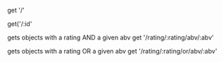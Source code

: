 get '/'

get('/:id'

gets objects with a rating AND a given abv
get '/rating/:rating/abv/:abv'

gets objects with a rating OR a given abv
get '/rating/:rating/or/abv/:abv'
